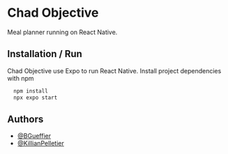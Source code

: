 
# Chad Objective

Meal planner running on React Native.



## Installation / Run

Chad Objective use Expo to run React Native.
Install project dependencies with npm

```bash
  npm install
  npx expo start
```
    
## Authors
- [@BGueffier](https://www.github.com/BGueffier)
- [@KillianPelletier](https://www.github.com/KillianPelletier)

